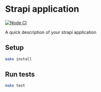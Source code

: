 # Strapi application
[![Node CI](https://github.com/NikitaNaumenko/devops-for-programmers-homework-ci/actions/workflows/workflow.yml/badge.svg)](https://github.com/NikitaNaumenko/devops-for-programmers-homework-ci/actions/workflows/workflow.yml)

A quick description of your strapi application

## Setup

```sh
make install
```

## Run tests

```sh
make test
```

